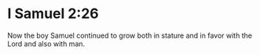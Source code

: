 # I Samuel 2:26

Now the boy Samuel continued to grow both in stature and in favor with the Lord and also with man.
